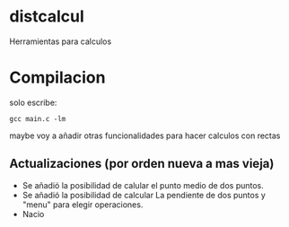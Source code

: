 # distcalcul
Herramientas para calculos
# Compilacion
solo escribe:
```
gcc main.c -lm
```
maybe voy a añadir otras funcionalidades para hacer calculos con rectas
## Actualizaciones (por orden nueva a mas vieja)
* Se añadió la posibilidad de calular el punto medio de dos puntos.
* Se añadió la posibilidad de calcular La pendiente de dos puntos y "menu" para elegir operaciones.
* Nacio
